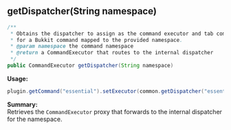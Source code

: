 ## getDispatcher(String namespace)

```java
/**
 * Obtains the dispatcher to assign as the command executor and tab completer
 * for a Bukkit command mapped to the provided namespace.
 * @param namespace the command namespace
 * @return a CommandExecutor that routes to the internal dispatcher
 */
public CommandExecutor getDispatcher(String namespace)
```

**Usage:**
```java
plugin.getCommand("essential").setExecutor(common.getDispatcher("essential"));
```

**Summary:**  
Retrieves the `CommandExecutor` proxy that forwards to the internal dispatcher for the namespace.
